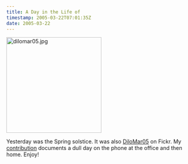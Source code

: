 ```yaml
---
title: A Day in the Life of
timestamp: 2005-03-22T07:01:35Z
date: 2005-03-22
---
```


<a href='http://www.flickr.com/photos/psd/sets/176775/'><img alt="dilomar05.jpg" src="http://blog.whatfettle.com/archives/dilomar05.jpg" width="249" height="251" border="0" /></a>

Yesterday was the Spring solstice. It was also <a href='http://www.flickr.com/groups/adayinthelife/'>DiloMar05</a> on Fickr. My <a href='http://www.flickr.com/photos/psd/sets/176775/'>contribution</a> documents a dull day on the phone at the office and then home. Enjoy!